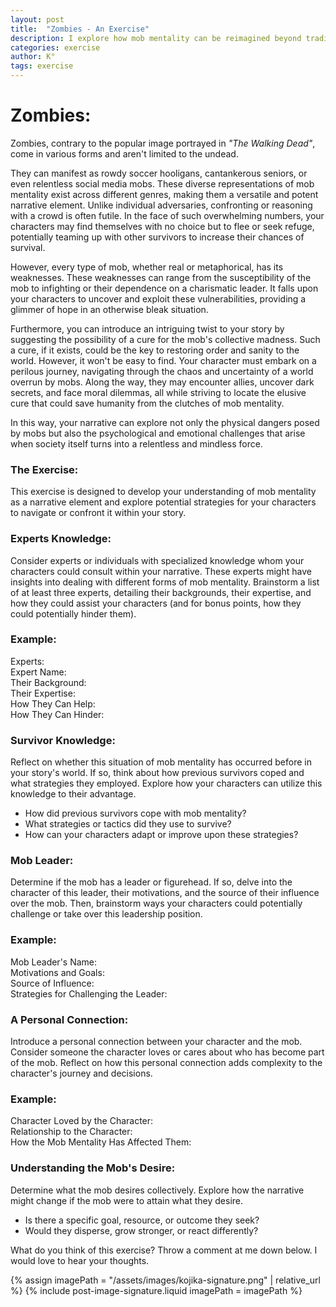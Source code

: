 ```yaml
---
layout: post
title:  "Zombies - An Exercise"
description: I explore how mob mentality can be reimagined beyond traditional zombie narratives, appearing as anything from social media swarms to sports fanatics. By examining different aspects of mob dynamics - from their inherent weaknesses to potential "cures" for collective madness - I provide a framework for writers to create compelling crowd-based conflicts. Through exercises focused on developing expert characters, exploring survivor strategies, understanding mob leadership, and establishing personal connections within the mob, I demonstrate how these elements can add depth to stories about mass movements and collective behavior.
categories: exercise
author: K°
tags: exercise
---
```


# Zombies:
Zombies, contrary to the popular image portrayed in *"The Walking Dead"*, come in various forms and aren't limited to the undead.

They can manifest as rowdy soccer hooligans, cantankerous seniors, or even relentless social media mobs. These diverse representations of mob mentality exist across different genres, making them a versatile and potent narrative element. Unlike individual adversaries, confronting or reasoning with a crowd is often futile. In the face of such overwhelming numbers, your characters may find themselves with no choice but to flee or seek refuge, potentially teaming up with other survivors to increase their chances of survival.

However, every type of mob, whether real or metaphorical, has its weaknesses. These weaknesses can range from the susceptibility of the mob to infighting or their dependence on a charismatic leader. It falls upon your characters to uncover and exploit these vulnerabilities, providing a glimmer of hope in an otherwise bleak situation.

Furthermore, you can introduce an intriguing twist to your story by suggesting the possibility of a cure for the mob's collective madness. Such a cure, if it exists, could be the key to restoring order and sanity to the world. However, it won't be easy to find. Your character must embark on a perilous journey, navigating through the chaos and uncertainty of a world overrun by mobs. Along the way, they may encounter allies, uncover dark secrets, and face moral dilemmas, all while striving to locate the elusive cure that could save humanity from the clutches of mob mentality.

In this way, your narrative can explore not only the physical dangers posed by mobs but also the psychological and emotional challenges that arise when society itself turns into a relentless and mindless force.

### The Exercise:
This exercise is designed to develop your understanding of mob mentality as a narrative element and explore potential strategies for your characters to navigate or confront it within your story.

### Experts Knowledge:
Consider experts or individuals with specialized knowledge whom your characters could consult within your narrative. These experts might have insights into dealing with different forms of mob mentality. Brainstorm a list of at least three experts, detailing their backgrounds, their expertise, and how they could assist your characters (and for bonus points, how they could potentially hinder them).

### Example:
Experts:  
Expert Name:  
Their Background:  
Their Expertise:  
How They Can Help:  
How They Can Hinder:

### Survivor Knowledge:
Reflect on whether this situation of mob mentality has occurred before in your story's world. If so, think about how previous survivors coped and what strategies they employed. Explore how your characters can utilize this knowledge to their advantage.

- How did previous survivors cope with mob mentality?
- What strategies or tactics did they use to survive?
- How can your characters adapt or improve upon these strategies?

### Mob Leader:
Determine if the mob has a leader or figurehead. If so, delve into the character of this leader, their motivations, and the source of their influence over the mob. Then, brainstorm ways your characters could potentially challenge or take over this leadership position.

### Example:
Mob Leader's Name:  
Motivations and Goals:  
Source of Influence:  
Strategies for Challenging the Leader:

### A Personal Connection:
Introduce a personal connection between your character and the mob. Consider someone the character loves or cares about who has become part of the mob. Reflect on how this personal connection adds complexity to the character's journey and decisions.

### Example:
Character Loved by the Character:  
Relationship to the Character:  
How the Mob Mentality Has Affected Them:

### Understanding the Mob's Desire:
Determine what the mob desires collectively. Explore how the narrative might change if the mob were to attain what they desire.

- Is there a specific goal, resource, or outcome they seek?
- Would they disperse, grow stronger, or react differently?

What do you think of this exercise? Throw a comment at me down below. I would love to hear your thoughts.

<!-- signature -->
{% assign imagePath = "/assets/images/kojika-signature.png" | relative_url %}
{% include post-image-signature.liquid imagePath = imagePath %}

<script>
    $(".navbar").removeClass("navbar").addClass("navbar-zombie");
</script>

